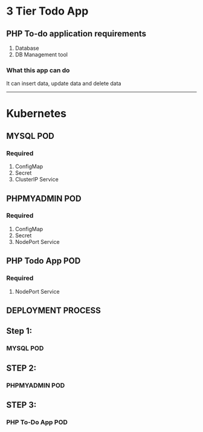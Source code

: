 # 3 Tier Todo App



## PHP To-do application requirements
1. Database
2. DB Management tool

### What this app can do
It can insert data, update data and delete data
_________________________________________________________________________________________________________

# Kubernetes
## MYSQL POD
### Required
1. ConfigMap
2. Secret
3. ClusterIP Service

## PHPMYADMIN POD
### Required
1. ConfigMap
2. Secret
3. NodePort Service

## PHP Todo App POD
### Required
1. NodePort Service

## DEPLOYMENT PROCESS
## Step 1:
### MYSQL POD



## STEP 2:
### PHPMYADMIN POD


## STEP 3:
### PHP To-Do App POD




